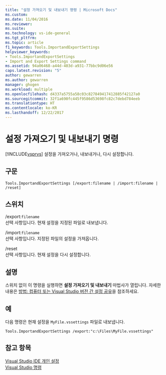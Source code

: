 ```yaml
---
title: "설정 가져오기 및 내보내기 명령 | Microsoft Docs"
ms.custom: 
ms.date: 11/04/2016
ms.reviewer: 
ms.suite: 
ms.technology: vs-ide-general
ms.tgt_pltfrm: 
ms.topic: article
f1_keywords: Tools.ImportandExportSettings
helpviewer_keywords:
- Tools.ImportandExportSettings
- Import and Export Settings command
ms.assetid: 94a06468-a44d-403d-a931-77bbc9d06e56
caps.latest.revision: "5"
author: gewarren
ms.author: gewarren
manager: ghogen
ms.workload: multiple
ms.openlocfilehash: d4337a5755a58c03c827849417412885f42127a0
ms.sourcegitcommit: 32f1a690fc445f9586d53698fc82c7debd784eeb
ms.translationtype: HT
ms.contentlocale: ko-KR
ms.lasthandoff: 12/22/2017
---
```

# <a name="import-and-export-settings-command"></a>설정 가져오기 및 내보내기 명령
[!INCLUDE[vsprvs](../../code-quality/includes/vsprvs_md.md)] 설정을 가져오거나, 내보내거나, 다시 설정합니다.  
  
## <a name="syntax"></a>구문  
  
```  
Tools.ImportandExportSettings [/export:filename | /import:filename | /reset]  
```  
  
## <a name="switches"></a>스위치  
 /export:`filename`  
 선택 사항입니다. 현재 설정을 지정된 파일로 내보냅니다.  
  
 /import:`filename`  
 선택 사항입니다. 지정된 파일의 설정을 가져옵니다.  
  
 /reset  
 선택 사항입니다. 현재 설정을 다시 설정합니다.  
  
## <a name="remarks"></a>설명  
 스위치 없이 이 명령을 실행하면 **설정 가져오기 및 내보내기** 마법사가 열립니다. 자세한 내용은 [방법: 컴퓨터 또는 Visual Studio 버전 간 설정 공유](http://msdn.microsoft.com/en-us/1131fb10-35c1-42da-9cd8-91aa3235b882)을 참조하세요.  
  
## <a name="example"></a>예  
 다음 명령은 현재 설정을 `MyFile.vssettings` 파일로 내보냅니다.  
  
```  
Tools.ImportandExportSettings /export:"c:\Files\MyFile.vssettings"  
```  
  
## <a name="see-also"></a>참고 항목  
 [Visual Studio IDE 개인 설정](../../ide/personalizing-the-visual-studio-ide.md)   
 [Visual Studio 명령](../../ide/reference/visual-studio-commands.md)